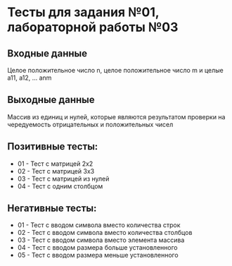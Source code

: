 # Тесты для задания №01, лабораторной работы №03

## Входные данные
Целое положительное число n, целое положительное число m и целые a11, a12, ... anm

## Выходные данные
Массив из единиц и нулей, которые являются результатом проверки на чередуемость
отрицательных и положительных чисел

## Позитивные тесты:
- 01 - Тест с матрицей 2х2
- 02 - Тест с матрицей 3х3
- 03 - Тест с матрицей из нулей
- 04 - Тест с одним столбцом

## Негативные тесты:
- 01 - Тест с вводом символа вместо количества строк
- 02 - Тест с вводом символа вместо количества столбцов
- 03 - Тест с вводом символа вместо элемента массива
- 04 - Тест с вводом размера больше установленного
- 05 - Тест с вводом размера меньше установленного
